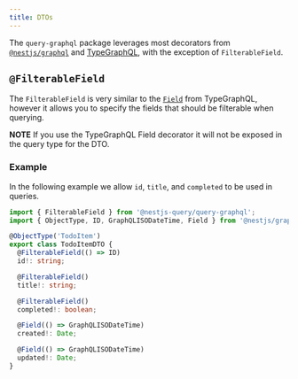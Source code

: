```yaml
---
title: DTOs
---
```


The `query-graphql` package leverages most decorators from [`@nestjs/graphql`](https://docs.nestjs.com/graphql/quick-start) and [TypeGraphQL](https://typegraphql.ml), with the exception of `FilterableField`.

## `@FilterableField`

The `FilterableField` is very similar to the [`Field`](https://typegraphql.ml/docs/types-and-fields.html) from
TypeGraphQL, however it allows you to specify the fields that should be filterable when querying.

**NOTE** If you use the TypeGraphQL Field decorator it will not be exposed in the query type for the DTO.

### Example

In the following example we allow `id`, `title`, and `completed` to be used in queries.

```ts
import { FilterableField } from '@nestjs-query/query-graphql';
import { ObjectType, ID, GraphQLISODateTime, Field } from '@nestjs/graphql';

@ObjectType('TodoItem')
export class TodoItemDTO {
  @FilterableField(() => ID)
  id!: string;

  @FilterableField()
  title!: string;

  @FilterableField()
  completed!: boolean;

  @Field(() => GraphQLISODateTime)
  created!: Date;

  @Field(() => GraphQLISODateTime)
  updated!: Date;
}

```
